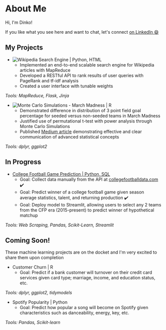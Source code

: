 # About Me

Hi, I'm Dinko!


If you like what you see here and want to chat, let's connect [on LinkedIn 😄](https://www.linkedin.com/in/dinko-imsirovic/)

## My Projects
* ![Wikipedia Search Engine | Python, HTML](https://github.com/DImsirovic/wiki_search)
  * Implemented an end-to-end scalable search engine for Wikipedia articles with MapReduce
  * Developed a RESTful API to rank results of user queries with PageRank and tf-idf analysis
  * Created a user interface with tunable weights

*Tools: MapReduce, Flask, Jinja*
  
* ![Monte Carlo Simulations - March Madness | R](https://github.com/DImsirovic/march_madness_monte_carlo)
  * Demonstrated difference in distribution of 3 point field goal percentage for seeded versus non-seeded teams in March Madness
  * Justified use of permutational t-test with power analysis through Monte Carlo Simulations
  * Published [Medium article](https://medium.com/@Dinko-Imsirovic/march-madness-a-case-study-in-monte-carlo-simulation-b6ee9cce52e1) demonstrating effective and clear communication of advanced statistical concepts

*Tools: dplyr, ggplot2*

## In Progress
* [College Football Game Prediction | Python, SQL](https://github.com/DImsirovic/cfb_game_prediction)
	* Goal: Collect data manually from the API at [collegefootballdata.com](https://www.collegefootballdata.com/) :heavy_check_mark:
	* Goal: Predict winner of a college football game given season average statistics, talent, and returning production :heavy_check_mark:
	* Goal: Deploy model to Streamlit, allowing users to select any 2 teams from the CFP era (2015-present) to predict winner of hypothetical matchup

*Tools: Web Scraping, Pandas, Scikit-Learn, Streamlit*

## Coming Soon!
These machine learning projects are on the docket and I'm very excited to share them upon completion
* Customer Churn | R
	* Goal: Predict if a bank customer will turnover on their credit card services given card type; marriage, income, and education status, etc.

*Tools: dplyr, ggplot2, tidymodels*

* Spotify Popularity | Python
	* Goal: Predict how popular a song will become on Spotify given characteristics such as danceability, energy, key, etc.

*Tools: Pandas, Scikit-learn*

